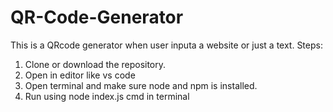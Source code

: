 # QR-Code-Generator
This is a QRcode generator when user inputa a website or just a text.
Steps:
1. Clone or download the repository.
2. Open in editor like vs code
3. Open terminal and make sure node and npm is installed.
4. Run using node index.js cmd in terminal 
